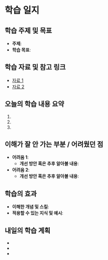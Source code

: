 # 학습 일지

## 학습 주제 및 목표

- **주제**:
- **학습 목표**:

## 학습 자료 및 참고 링크

- [자료 1](#)
- [자료 2](#)

## 오늘의 학습 내용 요약

1.
2.
3.

## 이해가 잘 안 가는 부분 / 어려웠던 점

- **어려움 1**:
  - **개선 방안 혹은 추후 알아볼 내용**:
- **어려움 2**:
  - **개선 방안 혹은 추후 알아볼 내용**:

## 학습의 효과

- **이해한 개념 및 스킬**:
- **적용할 수 있는 지식 및 예시**:

## 내일의 학습 계획

-
-
-
